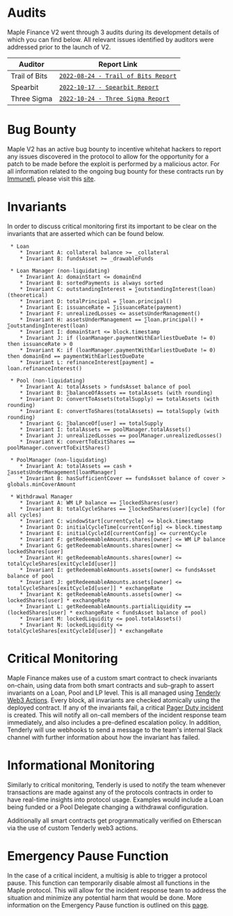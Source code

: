 # Audits

Maple Finance V2 went through 3 audits during its development details of which you can find below. All relevant issues identified by auditors were addressed prior to the launch of V2.

| Auditor | Report Link |
|---|---|
| Trail of Bits | [`2022-08-24 - Trail of Bits Report`](https://docs.google.com/viewer?url=https://github.com/maple-labs/maple-v2-audits/files/10246688/Maple.Finance.v2.-.Final.Report.-.Fixed.-.2022.pdf) |
| Spearbit | [`2022-10-17 - Spearbit Report`](https://docs.google.com/viewer?url=https://github.com/maple-labs/maple-v2-audits/files/10223545/Maple.Finance.v2.-.Spearbit.pdf) |
| Three Sigma | [`2022-10-24 - Three Sigma Report`](https://docs.google.com/viewer?url=https://github.com/maple-labs/maple-v2-audits/files/10223541/three-sigma_maple-finance_code-audit_v1.1.1.pdf) |

# Bug Bounty

Maple V2 has an active bug bounty to incentive whitehat hackers to report any issues discovered in the protocol to allow for the opportunity for a patch to be made before the exploit is performed by a malicious actor. For all information related to the ongoing bug bounty for these contracts run by [Immunefi](https://immunefi.com/), please visit this [site](https://immunefi.com/bounty/maple/).

# Invariants

In order to discuss critical monitoring first its important to be clear on the invariants that are asserted which can be found below.

     * Loan
        * Invariant A: collateral balance >= _collateral
        * Invariant B: fundsAsset >= _drawableFunds

     * Loan Manager (non-liquidating)
        * Invariant A: domainStart <= domainEnd
        * Invariant B: sortedPayments is always sorted
        * Invariant C: outstandingInterest = ∑outstandingInterest(loan) (theoretical)
        * Invariant D: totalPrincipal = ∑loan.principal()
        * Invariant E: issuanceRate = ∑issuanceRate(payment)
        * Invariant F: unrealizedLosses <= assetsUnderManagement()
        * Invariant H: assetsUnderManagement == ∑loan.principal() + ∑outstandingInterest(loan)
        * Invariant I: domainStart <= block.timestamp
        * Invariant J: if (loanManager.paymentWithEarliestDueDate != 0) then issuanceRate > 0
        * Invariant K: if (loanManager.paymentWithEarliestDueDate != 0) then domainEnd == paymentWithEarliestDueDate
        * Invariant L: refinanceInterest[payment] = loan.refinanceInterest()

     * Pool (non-liquidating)
        * Invariant A: totalAssets > fundsAsset balance of pool
        * Invariant B: ∑balanceOfAssets == totalAssets (with rounding)
        * Invariant D: convertToAssets(totalSupply) == totalAssets (with rounding)
        * Invariant E: convertToShares(totalAssets) == totalSupply (with rounding)
        * Invariant G: ∑balanceOf[user] == totalSupply
        * Invariant I: totalAssets == poolManager.totalAssets()
        * Invariant J: unrealizedLosses == poolManager.unrealizedLosses()
        * Invariant K: convertToExitShares == poolManager.convertToExitShares()

     * PoolManager (non-liquidating)
        * Invariant A: totalAssets == cash + ∑assetsUnderManagement[loanManager]
        * Invariant B: hasSufficientCover == fundsAsset balance of cover > globals.minCoverAmount

     * Withdrawal Manager
        * Invariant A: WM LP balance == ∑lockedShares(user)
        * Invariant B: totalCycleShares == ∑lockedShares(user)[cycle] (for all cycles)
        * Invariant C: windowStart[currentCycle] <= block.timestamp
        * Invariant D: initialCycleTime[currentConfig] <= block.timestamp
        * Invariant E: initialCycleId[currentConfig] <= currentCycle
        * Invariant F: getRedeemableAmounts.shares[owner] <= WM LP balance
        * Invariant G: getRedeemableAmounts.shares[owner] <= lockedShares[user]
        * Invariant H: getRedeemableAmounts.shares[owner] <= totalCycleShares[exitCycleId[user]]
        * Invariant I: getRedeemableAmounts.assets[owner] <= fundsAsset balance of pool
        * Invariant J: getRedeemableAmounts.assets[owner] <= totalCycleShares[exitCycleId[user]] * exchangeRate
        * Invariant K: getRedeemableAmounts.assets[owner] <= lockedShares[user] * exchangeRate
        * Invariant L: getRedeemableAmounts.partialLiquidity == (lockedShares[user] * exchangeRate < fundsAsset balance of pool)
        * Invariant M: lockedLiquidity <= pool.totalAssets()
        * Invariant N: lockedLiquidity <= totalCycleShares[exitCycleId[user]] * exchangeRate

# Critical Monitoring

Maple Finance makes use of a custom smart contract to check invariants on-chain, using data from both smart contracts and sub-graph to assert invariants on a Loan, Pool and LP level. This is all managed using [Tenderly Web3 Actions](https://docs.tenderly.co/web3-actions/intro-to-web3-actions). Every block, all invariants are checked atomically using the deployed contract. If any of the invariants fail, a critical [Pager Duty incident](https://support.pagerduty.com/docs/incidents) is created. This will notify all on-call members of the incident response team immediately, and also includes a pre-defined escalation policy. In addition, Tenderly will use webhooks to send a message to the team's internal Slack channel with further information about how the invariant has failed.

# Informational Monitoring

Similarly to critical monitoring, Tenderly is used to notify the team whenever transactions are made against any of the protocols contracts in order to have real-time insights into protocol usage. Examples would include a Loan being funded or a Pool Delegate changing a withdrawal configuration.

Additionally all smart contracts get programmatically verified on Etherscan via the use of custom Tenderly web3 actions.

# Emergency Pause Function

In the case of a critical incident, a multisig is able to trigger a protocol pause. This function can temporarily disable almost all functions in the Maple protocol. This will allow for the incident response team to address the situation and minimize any potential harm that would be done. More information on the Emergency Pause function is outlined on this [page](../security/emergency-protocol-pause-function.md).
